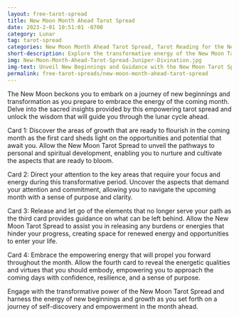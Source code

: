 ```yaml
---
layout: free-tarot-spread
title: New Moon Month Ahead Tarot Spread
date: 2023-2-01 10:51:01 -0700
category: Lunar
tag: tarot-spread
categories: New Moon Month Ahead Tarot Spread, Tarot Reading for the New Moon, Tarot Spread for Upcoming Month, New Moon Manifestation Tarot, Setting Intentions with Tarot, Online New Moon Tarot Reading, Lunar Cycle Tarot Insights, New Moon Divination Layout, New Moon Ritual with Tarot, Tarot Cards for New Beginnings
short-description: Explore the transformative energy of the New Moon Tarot Spread, offering profound insights into the growth and opportunities that await you in the coming month. Discover what requires your attention, what can be released, and the empowering energy to embrace during this new lunar cycle.
img: New-Moon-Month-Ahead-Tarot-Spread-Juniper-Divination.jpg
img-text: Unveil New Beginnings and Guidance with the New Moon Tarot Spread
permalink: free-tarot-spreads/new-moon-month-ahead-tarot-spread
---
```

The New Moon beckons you to embark on a journey of new beginnings and transformation as you prepare to embrace the energy of the coming month. Delve into the sacred insights provided by this empowering tarot spread and unlock the wisdom that will guide you through the lunar cycle ahead.

Card 1: Discover the areas of growth that are ready to flourish in the coming month as the first card sheds light on the opportunities and potential that await you. Allow the New Moon Tarot Spread to unveil the pathways to personal and spiritual development, enabling you to nurture and cultivate the aspects that are ready to bloom.

Card 2: Direct your attention to the key areas that require your focus and energy during this transformative period. Uncover the aspects that demand your attention and commitment, allowing you to navigate the upcoming month with a sense of purpose and clarity.

Card 3: Release and let go of the elements that no longer serve your path as the third card provides guidance on what can be left behind. Allow the New Moon Tarot Spread to assist you in releasing any burdens or energies that hinder your progress, creating space for renewed energy and opportunities to enter your life.

Card 4: Embrace the empowering energy that will propel you forward throughout the month. Allow the fourth card to reveal the energetic qualities and virtues that you should embody, empowering you to approach the coming days with confidence, resilience, and a sense of purpose.

Engage with the transformative power of the New Moon Tarot Spread and harness the energy of new beginnings and growth as you set forth on a journey of self-discovery and empowerment in the month ahead.
